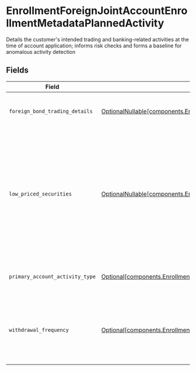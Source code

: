 # EnrollmentForeignJointAccountEnrollmentMetadataPlannedActivity

Details the customer's intended trading and banking-related activities at the time of account application; informs risk checks and forms a baseline for anomalous activity detection


## Fields

| Field                                                                                                                                                                                                        | Type                                                                                                                                                                                                         | Required                                                                                                                                                                                                     | Description                                                                                                                                                                                                  | Example                                                                                                                                                                                                      |
| ------------------------------------------------------------------------------------------------------------------------------------------------------------------------------------------------------------ | ------------------------------------------------------------------------------------------------------------------------------------------------------------------------------------------------------------ | ------------------------------------------------------------------------------------------------------------------------------------------------------------------------------------------------------------ | ------------------------------------------------------------------------------------------------------------------------------------------------------------------------------------------------------------ | ------------------------------------------------------------------------------------------------------------------------------------------------------------------------------------------------------------ |
| `foreign_bond_trading_details`                                                                                                                                                                               | [OptionalNullable[components.EnrollmentForeignJointAccountEnrollmentMetadataForeignBondTradingDetails]](../../models/components/enrollmentforeignjointaccountenrollmentmetadataforeignbondtradingdetails.md) | :heavy_minus_sign:                                                                                                                                                                                           | The foreign bond trading countries details                                                                                                                                                                   |                                                                                                                                                                                                              |
| `low_priced_securities`                                                                                                                                                                                      | [OptionalNullable[components.EnrollmentForeignJointAccountEnrollmentMetadataLowPricedSecurities]](../../models/components/enrollmentforeignjointaccountenrollmentmetadatalowpricedsecurities.md)             | :heavy_minus_sign:                                                                                                                                                                                           | The account anticipates trading in securities trading for less than $5 per share and are typically traded over-the-counter (OTC) or through pink sheets                                                      |                                                                                                                                                                                                              |
| `primary_account_activity_type`                                                                                                                                                                              | [Optional[components.EnrollmentForeignJointAccountEnrollmentMetadataPrimaryAccountActivityType]](../../models/components/enrollmentforeignjointaccountenrollmentmetadataprimaryaccountactivitytype.md)       | :heavy_minus_sign:                                                                                                                                                                                           | The primary account activity type                                                                                                                                                                            | ACTIVE_TRADING                                                                                                                                                                                               |
| `withdrawal_frequency`                                                                                                                                                                                       | [Optional[components.EnrollmentForeignJointAccountEnrollmentMetadataWithdrawalFrequency]](../../models/components/enrollmentforeignjointaccountenrollmentmetadatawithdrawalfrequency.md)                     | :heavy_minus_sign:                                                                                                                                                                                           | The frequency by which cash is anticipated to be withdrawn from the account                                                                                                                                  | FREQUENT                                                                                                                                                                                                     |